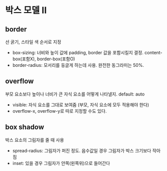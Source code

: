 # 박스 모델 II
## border
선 굵기, 스타일 색 순서로 지정
- box-sizing: 너비와 높이 값에 padding, border 값을 포함시킬지 결정. content-box(포함X), border-box(포함O)
- border-radius: 모서리를 둥글게 하는데 사용. 완전한 동그라미는 50%.

## overflow
부모 요소보다 높이나 너비가 큰 자식 요소를 어떻게 나타낼지. default: auto
- visible: 자식 요소를 그대로 보여줌 (부모, 자식 요소에 모두 적용해야 한다)
- overflow-x, overflow-y로 따로 지정할 수도 있다.

## box shadow
박스 요소의 그림자를 줄 때 사용
- spread-radius: 그림자가 퍼진 정도. 음수값일 경우 그림자가 박스 크기보다 작아짐
- inset: 있을 경우 그림자가 안쪽(왼쪽위)으로 들어간다